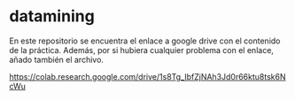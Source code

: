 # datamining

En este repositorio se encuentra el enlace a google drive con el contenido de la práctica. Además, por si hubiera cualquier problema con el enlace, añado también el archivo.

https://colab.research.google.com/drive/1s8Tg_IbfZjNAh3Jd0r66ktu8tsk6NcWu
